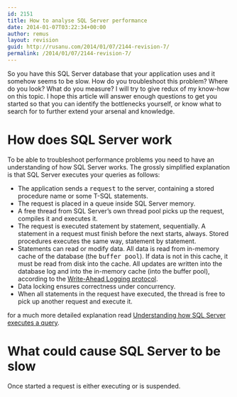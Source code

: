 ```yaml
---
id: 2151
title: How to analyse SQL Server performance
date: 2014-01-07T03:22:34+00:00
author: remus
layout: revision
guid: http://rusanu.com/2014/01/07/2144-revision-7/
permalink: /2014/01/07/2144-revision-7/
---
```

So you have this SQL Server database that your application uses and it somehow seems to be slow. How do you troubleshoot this problem? Where do you look? What do you measure? I will try to give redux of my know-how on this topic. I hope this article will answer enough questions to get you started so that you can identify the bottlenecks yourself, or know what to search for to further extend your arsenal and knowledge.

# How does SQL Server work

To be able to troubleshoot performance problems you need to have an understanding of how SQL Server works. The grossly simplified explanation is that SQL Server executes your queries as follows:

  * The application sends a <tt>request</tt> to the server, containing a stored procedure name or some T-SQL statements.
  * The request is placed in a queue inside SQL Server memory.
  * A free thread from SQL Server&#8217;s own thread pool picks up the request, compiles it and executes it.
  * The request is executed statement by statement, sequentially. A statement in a request must finish before the next starts, always. Stored procedures executes the same way, statement by statement.
  * Statements can read or modify data. All data is read from in-memory cache of the database (the <tt>buffer pool</tt>). If data is not in this cache, it must be read from disk into the cache. All updates are written into the database log and into the in-memory cache (into the buffer pool), according to the [Write-Ahead Logging protocol](http://technet.microsoft.com/en-us/library/ms186259(v=sql.105).aspx).
  * Data locking ensures correctness under concurrency.
  * When all statements in the request have executed, the thread is free to pick up another request and execute it.

for a much more detailed explanation read [Understanding how SQL Server executes a query](http://rusanu.com/2013/08/01/understanding-how-sql-server-executes-a-query/).

# What could cause SQL Server to be slow

<p class="callout float-left">
  Once started a request is either executing or is suspended.
</p></p>